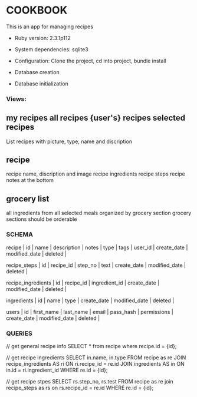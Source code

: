 # COOKBOOK

This is an app for managing recipes

* Ruby version: 2.3.1p112

* System dependencies: sqlite3

* Configuration: Clone the project, cd into project, bundle install

* Database creation

* Database initialization


### Views:

my recipes
all recipes
{user's} recipes
selected recipes
--------------
List recipes with picture, type, name and discription


recipe
--------------
recipe name, discription and image
recipe ingredients
recipe steps
recipe notes at the bottom


grocery list
--------------
all ingredients from all selected meals organized by grocery section
grocery sections should be orderable


### SCHEMA

recipe
| id | name | description | notes | type | tags | user_id | create_date | modified_date | deleted |

recipe_steps
| id | recipe_id | step_no | text | create_date | modified_date | deleted |

recipe_ingredients
| id | recipe_id | ingredient_id | create_date | modified_date | deleted |

ingredients
| id | name | type | create_date | modified_date | deleted |

users
| id | first_name | last_name | email | pass_hash | permissions | create_date | modified_date | deleted |


### QUERIES

// get general recipe info
SELECT * from recipe where recipe.id = {id};

// get recipe ingredients
SELECT in.name, in.type
FROM recipe as re
JOIN recipe_ingredients AS ri ON ri.recipe_id = re.id
JOIN ingredients AS in ON in.id = ri.ingredient_id
WHERE re.id = {id};

// get recipe stpes
SELECT rs.step_no, rs.test
FROM recipe as re
join recipe_steps as rs on rs.recipe_id = re.id
WHERE re.id = {id};



